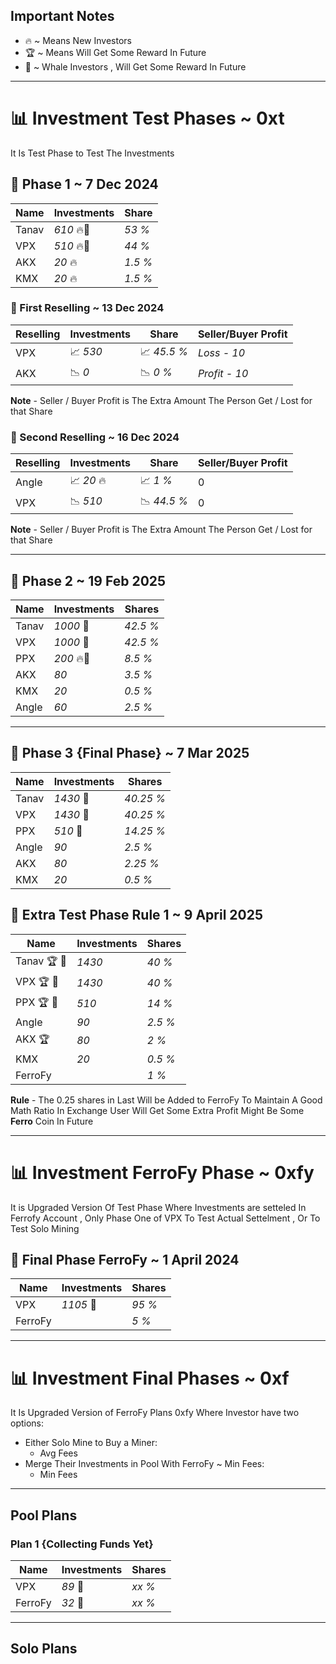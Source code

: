 ## Important Notes

- 🔥 ~ Means New Investors
- 🏆 ~ Means Will Get Some Reward In Future
- 🐋 ~ Whale Investors , Will Get Some Reward In Future

---

# 📊 Investment Test Phases ~ 0xt

It Is Test Phase to Test The Investments

## 🌟 Phase 1 ~ 7 Dec 2024
| Name   | Investments | Share     |
|--------|-------------|-----------|
| Tanav  | *610* 🔥🐋  | *53 %*    |
| VPX    | *510* 🔥🐋  | *44 %*    |
| AKX    | *20*  🔥    | *1.5 %*   |
| KMX    | *20*  🔥    | *1.5 %*   |

### 🎯 First Reselling ~ 13 Dec 2024
| Reselling | Investments | Share      | Seller/Buyer Profit |
|-----------|-------------|------------|---------------------|
| VPX       | 📈 *530*    | 📈 *45.5 %*| *Loss - 10*         |
| AKX       | 📉 *0*      | 📉 *0 %*   | *Profit - 10*       |

**Note** - Seller / Buyer Profit is The Extra Amount The Person Get / Lost for that Share

### 🎯 Second Reselling ~ 16 Dec 2024
| Reselling | Investments | Share      | Seller/Buyer Profit |
|-----------|-------------|------------|---------------------|
| Angle     | 📈 *20* 🔥  | 📈 *1 %*   | 0                   |
| VPX       | 📉 *510*    | 📉 *44.5 %*| 0                   |

**Note** - Seller / Buyer Profit is The Extra Amount The Person Get / Lost for that Share

---

## 🌟 Phase 2 ~ 19 Feb 2025
| Name   | Investments | Shares     |
|--------|-------------|------------|
| Tanav  | *1000* 🐋   | *42.5 %*   |
| VPX    | *1000* 🐋   | *42.5 %*   |
| PPX    | *200* 🔥🐋  | *8.5 %*    |
| AKX    | *80*        | *3.5 %*    |
| KMX    | *20*        | *0.5 %*    |
| Angle  | *60*        | *2.5 %*    |

---

## 🌟 Phase 3 {Final Phase} ~ 7 Mar 2025
| Name   | Investments | Shares     |
|--------|-------------|------------|
| Tanav  | *1430* 🐋   | *40.25 %*  |
| VPX    | *1430* 🐋   | *40.25 %*  |
| PPX    | *510* 🐋    | *14.25 %*  |
| Angle  | *90*        | *2.5 %*    |
| AKX    | *80*        | *2.25 %*   |
| KMX    | *20*        | *0.5 %*    |

## 🌟 Extra Test Phase Rule 1 ~ 9 April 2025
|      Name    | Investments | Shares    |
|--------------|-------------|-----------|
| Tanav 🏆 🐋  | *1430*      | *40 %*    |
| VPX   🏆 🐋  | *1430*      | *40 %*    |
| PPX    🏆 🐋 | *510*       | *14 %*    |
| Angle        | *90*        | *2.5 %*   |
| AKX    🏆    | *80*        | *2 %*     |
| KMX          | *20*        | *0.5 %*   |
| FerroFy      |             | *1 %*     |

**Rule** - The 0.25 shares in Last Will be Added to FerroFy To Maintain A Good Math Ratio In Exchange User Will Get Some Extra Profit Might Be Some **Ferro** Coin In Future

---

# 📊 Investment FerroFy Phase ~ 0xfy

It is Upgraded Version Of Test Phase Where Investments are setteled In Ferrofy Account , Only Phase One of VPX To Test Actual Settelment , Or To Test Solo Mining

## 🌟 Final Phase FerroFy ~ 1 April 2024
| Name     | Investments | Shares    |
|----------|-------------|-----------|
| VPX      | *1105* 🐋   | *95 %*    |
| FerroFy  |             | *5 %*     |

---

# 📊 Investment Final Phases ~ 0xf

It Is Upgraded Version of FerroFy Plans 0xfy Where Investor have two options:
- Either Solo Mine to Buy a Miner:
  - Avg Fees
- Merge Their Investments in Pool With FerroFy ~ Min Fees:
  - Min Fees

---

## Pool Plans

### Plan 1 {Collecting Funds Yet}

| Name     | Investments | Shares    |
|----------|-------------|-----------|
| VPX      | *89* 🐋     | *xx %*    |
| FerroFy  |     *32* 🐋 | *xx %*    |

---

## Solo Plans 












